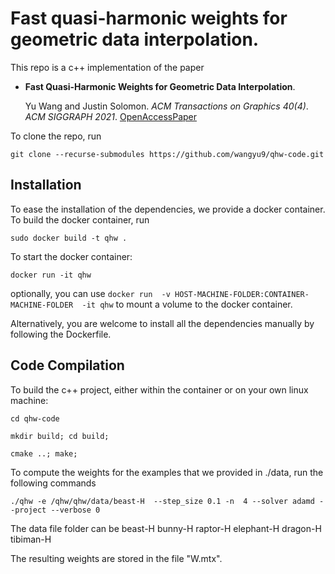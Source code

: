 # Fast quasi-harmonic weights for geometric data interpolation.

This repo is a c++ implementation of the paper 

*	**Fast Quasi-Harmonic Weights for Geometric Data Interpolation**.

	Yu Wang and Justin Solomon.
	_ACM Transactions on Graphics 40(4)_.
	_ACM SIGGRAPH 2021_.
	[OpenAccessPaper](https://dl.acm.org/doi/abs/10.1145/3450626.3459801)

To clone the repo, run

`git clone --recurse-submodules https://github.com/wangyu9/qhw-code.git`

## Installation

To ease the installation of the dependencies, we provide a docker container. To build the docker container, run

`sudo docker build -t qhw .`

To start the docker container:

`docker run -it qhw`

optionally, you can use  `docker run  -v HOST-MACHINE-FOLDER:CONTAINER-MACHINE-FOLDER  -it qhw` to mount a volume to the docker container. 

Alternatively, you are welcome to install all the dependencies manually by following the Dockerfile. 

## Code Compilation 

To build the c++ project, either within the container or on your own linux machine: 

`cd qhw-code`

`mkdir build; cd build;`

`cmake ..; make;`

To compute the weights for the examples that we provided in ./data, run the following commands

`./qhw -e /qhw/qhw/data/beast-H  --step_size 0.1 -n  4 --solver adamd --project --verbose 0`

The data file folder can be 
beast-H
bunny-H 
raptor-H 
elephant-H 
dragon-H
tibiman-H

The resulting weights are stored in the file "W.mtx". 
